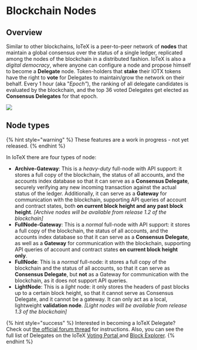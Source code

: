 # Blockchain Nodes

## Overview

Similar to other blockchains, IoTeX is a peer-to-peer network of **nodes** that maintain a global consensus over the status of a single ledger, replicated among the nodes of the blockchain in a distributed fashion. IoTeX is also a _digital democracy_, where anyone can configure a node and propose himself to become a **Delegate** node. Token-holders that **stake** their IOTX tokens have the right to **vote** for Delegates to maintain/grow the network on their behalf. Every 1 hour (aka "_Epoch"_), the ranking of all delegate candidates is evaluated by the blockchain, and the top 36 voted Delegates get elected as **Consensus Delegates** for that epoch.

![](../../.gitbook/assets/nodes2.png)

## Node types

{% hint style="warning" %}
These features are a work in progress - not yet released.
{% endhint %}

In IoTeX there are four types of node:

* **Archive-Gateway**: This is a _heavy-duty_ full-node with API support: it stores a full copy of the blockchain, the status of all accounts, and the accounts index database so that it can serve as a **Consensus Delegate**, securely verifying any new incoming transaction against the actual status of the ledger. Additionally, it can serve as a **Gateway** for communication with the blockchain, supporting API queries of account and contract states, both **on current block height and any past block height**. _\[Archive nodes will be available from release 1.2 of the blockchain]_
* **FullNode-Gateway**: This is a _normal_ full-node with API support: it stores a full copy of the blockchain, the status of all accounts, and the accounts index database so that it can serve as a **Consensus Delegate**, as well as a **Gateway** for communication with the blockchain, supporting API queries of account and contract states **on current block height only**.
* **FullNode**: This is a _normal_ full-node: it stores a full copy of the blockchain and the status of all accounts, so that it can serve as **Consensus Delegate**, but **not** as a Gateway for communication with the blockchain, as it does not support API queries.
* **LightNode**: This is a _light_ node: it only stores the headers of past blocks up to a certain block height, so that it cannot serve as Consensus Delegate, and it cannot be a gateway. It can only act as a local, lightweight **validation node**. _\[Light nodes will be available from release 1.3 of the blockchain]_

{% hint style="success" %}
Interested in becoming a IoTeX Delegate? Check out [the official forum thread](https://community.iotex.io/t/official-iotex-delegates-thread/1263) for instructions. Also, you can see the full list of Delegates on the IoTeX [Voting Portal ](https://member.iotex.io/)and [Block Explorer](https://iotexscan.io/).
{% endhint %}
